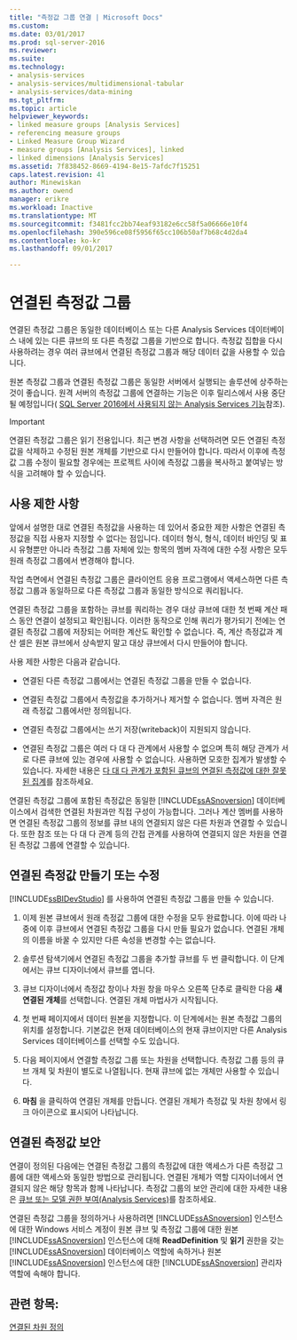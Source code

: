 ```yaml
---
title: "측정값 그룹 연결 | Microsoft Docs"
ms.custom: 
ms.date: 03/01/2017
ms.prod: sql-server-2016
ms.reviewer: 
ms.suite: 
ms.technology:
- analysis-services
- analysis-services/multidimensional-tabular
- analysis-services/data-mining
ms.tgt_pltfrm: 
ms.topic: article
helpviewer_keywords:
- linked measure groups [Analysis Services]
- referencing measure groups
- Linked Measure Group Wizard
- measure groups [Analysis Services], linked
- linked dimensions [Analysis Services]
ms.assetid: 7f838452-8669-4194-8e15-7afdc7f15251
caps.latest.revision: 41
author: Minewiskan
ms.author: owend
manager: erikre
ms.workload: Inactive
ms.translationtype: MT
ms.sourcegitcommit: f3481fcc2bb74eaf93182e6cc58f5a06666e10f4
ms.openlocfilehash: 390e596ce08f5956f65cc106b50af7b68c4d2da4
ms.contentlocale: ko-kr
ms.lasthandoff: 09/01/2017

---
```

# <a name="linked-measure-groups"></a>연결된 측정값 그룹
  연결된 측정값 그룹은 동일한 데이터베이스 또는 다른 Analysis Services 데이터베이스 내에 있는 다른 큐브의 또 다른 측정값 그룹을 기반으로 합니다. 측정값 집합을 다시 사용하려는 경우 여러 큐브에서 연결된 측정값 그룹과 해당 데이터 값을 사용할 수 있습니다.  
  
 원본 측정값 그룹과 연결된 측정값 그룹은 동일한 서버에서 실행되는 솔루션에 상주하는 것이 좋습니다. 원격 서버의 측정값 그룹에 연결하는 기능은 이후 릴리스에서 사용 중단될 예정입니다( [SQL Server 2016에서 사용되지 않는 Analysis Services 기능](../../analysis-services/deprecated-analysis-services-features-in-sql-server-2016.md)참조).  
  
> [!IMPORTANT]  
>  연결된 측정값 그룹은 읽기 전용입니다. 최근 변경 사항을 선택하려면 모든 연결된 측정값을 삭제하고 수정된 원본 개체를 기반으로 다시 만들어야 합니다. 따라서 이후에 측정값 그룹 수정이 필요할 경우에는 프로젝트 사이에 측정값 그룹을 복사하고 붙여넣는 방식을 고려해야 할 수 있습니다.  
  
## <a name="usage-limitations"></a>사용 제한 사항  
 앞에서 설명한 대로 연결된 측정값을 사용하는 데 있어서 중요한 제한 사항은 연결된 측정값을 직접 사용자 지정할 수 없다는 점입니다. 데이터 형식, 형식, 데이터 바인딩 및 표시 유형뿐만 아니라 측정값 그룹 자체에 있는 항목의 멤버 자격에 대한 수정 사항은 모두 원래 측정값 그룹에서 변경해야 합니다.  
  
 작업 측면에서 연결된 측정값 그룹은 클라이언트 응용 프로그램에서 액세스하면 다른 측정값 그룹과 동일하므로 다른 측정값 그룹과 동일한 방식으로 쿼리됩니다.  
  
 연결된 측정값 그룹을 포함하는 큐브를 쿼리하는 경우 대상 큐브에 대한 첫 번째 계산 패스 동안 연결이 설정되고 확인됩니다. 이러한 동작으로 인해 쿼리가 평가되기 전에는 연결된 측정값 그룹에 저장되는 어떠한 계산도 확인할 수 없습니다. 즉, 계산 측정값과 계산 셀은 원본 큐브에서 상속받지 말고 대상 큐브에서 다시 만들어야 합니다.  
  
 사용 제한 사항은 다음과 같습니다.  
  
-   연결된 다른 측정값 그룹에서는 연결된 측정값 그룹을 만들 수 없습니다.  
  
-   연결된 측정값 그룹에서 측정값을 추가하거나 제거할 수 없습니다. 멤버 자격은 원래 측정값 그룹에서만 정의됩니다.  
  
-   연결된 측정값 그룹에서는 쓰기 저장(writeback)이 지원되지 않습니다.  
  
-   연결된 측정값 그룹은 여러 다 대 다 관계에서 사용할 수 없으며 특히 해당 관계가 서로 다른 큐브에 있는 경우에 사용할 수 없습니다. 사용하면 모호한 집계가 발생할 수 있습니다. 자세한 내용은 [다 대 다 관계가 포함된 큐브의 연결된 측정값에 대한 잘못된 집계](http://social.technet.microsoft.com/wiki/contents/articles/22911.incorrect-amounts-for-linked-measures-in-cubes-containing-many-to-many-relationships-ssas-troubleshooting.aspx)를 참조하세요.  
  
 연결된 측정값 그룹에 포함된 측정값은 동일한 [!INCLUDE[ssASnoversion](../../includes/ssasnoversion-md.md)] 데이터베이스에서 검색한 연결된 차원과만 직접 구성이 가능합니다. 그러나 계산 멤버를 사용하면 연결된 측정값 그룹의 정보를 큐브 내의 연결되지 않은 다른 차원과 연결할 수 있습니다. 또한 참조 또는 다 대 다 관계 등의 간접 관계를 사용하여 연결되지 않은 차원을 연결된 측정값 그룹에 연결할 수 있습니다.  
  
## <a name="create-or-modify-a-linked-measure"></a>연결된 측정값 만들기 또는 수정  
 [!INCLUDE[ssBIDevStudio](../../includes/ssbidevstudio-md.md)] 를 사용하여 연결된 측정값 그룹을 만들 수 있습니다.  
  
1.  이제 원본 큐브에서 원래 측정값 그룹에 대한 수정을 모두 완료합니다. 이에 따라 나중에 이후 큐브에서 연결된 측정값 그룹을 다시 만들 필요가 없습니다. 연결된 개체의 이름을 바꿀 수 있지만 다른 속성을 변경할 수는 없습니다.  
  
2.  솔루션 탐색기에서 연결된 측정값 그룹을 추가할 큐브를 두 번 클릭합니다. 이 단계에서는 큐브 디자이너에서 큐브를 엽니다.  
  
3.  큐브 디자이너에서 측정값 창이나 차원 창을 마우스 오른쪽 단추로 클릭한 다음 **새 연결된 개체**를 선택합니다. 연결된 개체 마법사가 시작됩니다.  
  
4.  첫 번째 페이지에서 데이터 원본을 지정합니다. 이 단계에서는 원본 측정값 그룹의 위치를 설정합니다. 기본값은 현재 데이터베이스의 현재 큐브이지만 다른 Analysis Services 데이터베이스를 선택할 수도 있습니다.  
  
5.  다음 페이지에서 연결할 측정값 그룹 또는 차원을 선택합니다. 측정값 그룹 등의 큐브 개체 및 차원이 별도로 나열됩니다. 현재 큐브에 없는 개체만 사용할 수 있습니다.  
  
6.  **마침** 을 클릭하여 연결된 개체를 만듭니다. 연결된 개체가 측정값 및 차원 창에서 링크 아이콘으로 표시되어 나타납니다.  
  
## <a name="secure-a-linked-measure"></a>연결된 측정값 보안  
 연결이 정의된 다음에는 연결된 측정값 그룹의 측정값에 대한 액세스가 다른 측정값 그룹에 대한 액세스와 동일한 방법으로 관리됩니다. 연결된 개체가 역할 디자이너에서 연결되지 않은 해당 항목과 함께 나타납니다. 측정값 그룹의 보안 관리에 대한 자세한 내용은 [큐브 또는 모델 권한 부여&#40;Analysis Services&#41;](../../analysis-services/multidimensional-models/grant-cube-or-model-permissions-analysis-services.md)를 참조하세요.  
  
 연결된 측정값 그룹을 정의하거나 사용하려면 [!INCLUDE[ssASnoversion](../../includes/ssasnoversion-md.md)] 인스턴스에 대한 Windows 서비스 계정이 원본 큐브 및 측정값 그룹에 대한 원본 [!INCLUDE[ssASnoversion](../../includes/ssasnoversion-md.md)] 인스턴스에 대해 **ReadDefinition** 및 **읽기** 권한을 갖는 [!INCLUDE[ssASnoversion](../../includes/ssasnoversion-md.md)] 데이터베이스 역할에 속하거나 원본 [!INCLUDE[ssASnoversion](../../includes/ssasnoversion-md.md)] 인스턴스에 대한 [!INCLUDE[ssASnoversion](../../includes/ssasnoversion-md.md)] 관리자 역할에 속해야 합니다.  
  
## <a name="see-also"></a>관련 항목:  
 [연결된 차원 정의](../../analysis-services/multidimensional-models/define-linked-dimensions.md)  
  
  

